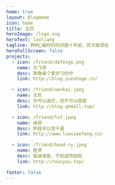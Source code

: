 ```yaml
---
home: true
layout: BlogHome
icon: home
title: 主页
heroImage: /logo.svg
heroText: luoliang
tagline: 种树🌲最好的时间是十年前，其次是现在
heroFullScreen: false
projects:
  - icon: /friend/dafeige.png
    name: 大飞哥
    desc: 致敬每个爱学习的你
    link: http://blog.yueshuge.cn/

  - icon: /friend/wenkai.jpeg
    name: 文凯
    desc: 你可以迷茫，但不可以虚度
    link: http://blog.gkmall.top/

  - icon: /friend/lxf.jpeg
    name: 峰哥
    desc: 积跬步以至千里
    link: http://www.luoxiaofeng.cn/

  - icon: /friend/head-ry.jpeg
    name: 胜贤
    desc: 临渊羡鱼，不如退而结网
    link: http://ruanyou.top/

footer: false
---
```


